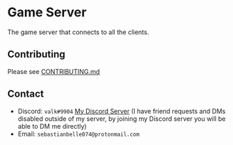 # Game Server
The game server that connects to all the clients.

## Contributing
Please see [CONTRIBUTING.md](https://github.com/Kittens-Rise-Up/server/blob/main/CONTRIBUTING.md)

## Contact
- Discord: `valk#9904` [My Discord Server](https://discord.gg/thMupbv) (I have friend requests and DMs disabled outside of my server, by joining my Discord server you will be able to DM me directly)
- Email: `sebastianbelle074@protonmail.com`
